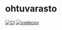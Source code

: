 # ohtuvarasto

[![CI](https://github.com/veetimar/ohtuvarasto/actions/workflows/main.yml/badge.svg)](https://github.com/veetimar/ohtuvarasto/actions/workflows/main.yml)
[![codecov](https://codecov.io/github/veetimar/ohtuvarasto/graph/badge.svg?token=ULH64W6GF6)](https://codecov.io/github/veetimar/ohtuvarasto)
